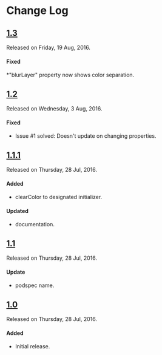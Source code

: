 # Change Log

## [1.3](https://github.com/shashankpali/EZYGradientView-ObjC/releases/tag/1.3)
Released on Friday, 19 Aug, 2016.

#### Fixed
*"blurLayer" property now shows color separation.

## [1.2](https://github.com/shashankpali/EZYGradientView-ObjC/releases/tag/1.2)
Released on Wednesday, 3 Aug, 2016.

#### Fixed
* Issue #1 solved: Doesn't update on changing properties.

## [1.1.1](https://github.com/shashankpali/EZYGradientView-ObjC/releases/tag/1.1.1)
Released on Thursday, 28 Jul, 2016.

#### Added
* clearColor to designated initializer.

#### Updated
* documentation.

## [1.1](https://github.com/shashankpali/EZYGradientView-ObjC/releases/tag/1.1)
Released on Thursday, 28 Jul, 2016.

#### Update
* podspec name.


## [1.0](https://github.com/shashankpali/EZYGradientView-ObjC/releases/tag/1.0)
Released on Thursday, 28 Jul, 2016.

#### Added
* Initial release.
